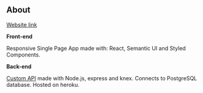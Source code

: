 ## About


<a href="https://mikekalinowski.github.io/chat/">Website link</a>

**Front-end**

Responsive Single Page App made with: React, Semantic UI and Styled Components. 

**Back-end**

<a href="https://github.com/MikeKalinowski/chat-api">Custom API</a> made with Node.js, express and knex. Connects to PostgreSQL database. Hosted on heroku.
